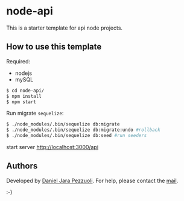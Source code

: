# node-api
This is a starter template for api node projects.

## How to use this template

Required:

* nodejs
* mySQL

```bash
$ cd node-api/
$ npm install
$ npm start
```

Run migrate `sequelize`:

```bash
$ ./node_modules/.bin/sequelize db:migrate
$ ./node_modules/.bin/sequelize db:migrate:undo #rollback
$ ./node_modules/.bin/sequelize db:seed #run seeders
```

start server [http://localhost:3000/api](http://localhost:3000/api) 


## Authors
Developed by [Daniel Jara Pezzuoli](https://www.linkedin.com/in/daniel-jara-pezzuoli-43a64a55). 
For help, please contact the [mail](mailto:jara.pezzuoli@gmail.com).

:-)
